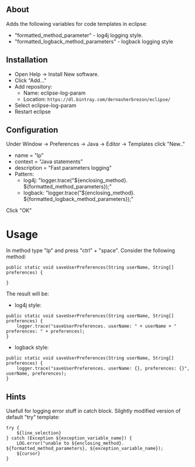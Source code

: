 About
-----

Adds the following variables for code templates in eclipse:
  * "formatted_method_parameter" - log4j logging style.
  * "formatted_logback_method_parameters" - logback logging style
  
Installation
------------

 * Open Help -> Install New software.
 * Click "Add..."
 * Add repository:
   * Name: eclipse-log-param
   * Location: ```https://dl.bintray.com/dernasherbrezon/eclipse/```
 * Select eclipse-log-param
 * Restart eclipse

Configuration
-----

Under Window -> Preferences -> Java -> Editor -> Templates click "New.."
 * name = "lp"
 * context = "Java statements"
 * description = "Fast parameters logging"
 * Pattern:
   * log4j: "logger.trace("${enclosing_method}. ${formatted_method_parameters});"
   * logback: "logger.trace("${enclosing_method}. ${formatted_logback_method_parameters});"

Click "OK"

Usage
======

In method type "lp" and press "ctrl" + "space". Consider the following method:
```
public static void saveUserPreferences(String userName, String[] preferences) {

}
```

The result will be:
  * log4j style:
```
public static void saveUserPreferences(String userName, String[] preferences) {
    logger.trace("saveUserPreferences. userName: " + userName + " preferences: " + preferences);
}
```
  * logback style:
```
public static void saveUserPreferences(String userName, String[] preferences) {
    logger.trace("saveUserPreferences. userName: {}, preferences: {}", userName, preferences);
}
```

Hints
-------

Usefull for logging error stuff in catch block. Silghtly modified version of default "try" template:
```
try {
	${line_selection}
} catch (Exception ${exception_variable_name}) {
	LOG.error("unable to ${enclosing_method}. ${formatted_method_parameters}, ${exception_variable_name});
	${cursor}
}
```
